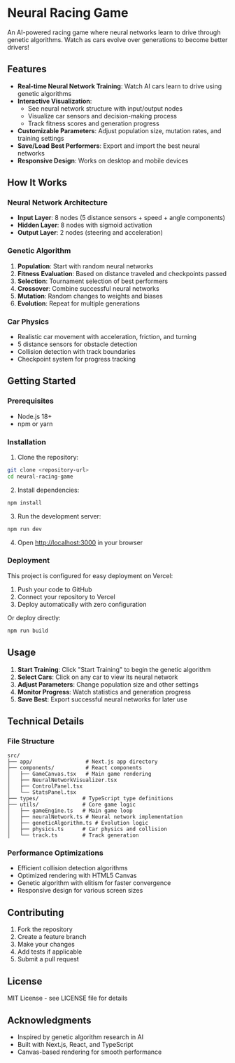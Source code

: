 # Neural Racing Game

An AI-powered racing game where neural networks learn to drive through genetic algorithms. Watch as cars evolve over generations to become better drivers!

## Features

- **Real-time Neural Network Training**: Watch AI cars learn to drive using genetic algorithms
- **Interactive Visualization**: 
  - See neural network structure with input/output nodes
  - Visualize car sensors and decision-making process
  - Track fitness scores and generation progress
- **Customizable Parameters**: Adjust population size, mutation rates, and training settings
- **Save/Load Best Performers**: Export and import the best neural networks
- **Responsive Design**: Works on desktop and mobile devices

## How It Works

### Neural Network Architecture
- **Input Layer**: 8 nodes (5 distance sensors + speed + angle components)
- **Hidden Layer**: 8 nodes with sigmoid activation
- **Output Layer**: 2 nodes (steering and acceleration)

### Genetic Algorithm
1. **Population**: Start with random neural networks
2. **Fitness Evaluation**: Based on distance traveled and checkpoints passed
3. **Selection**: Tournament selection of best performers
4. **Crossover**: Combine successful neural networks
5. **Mutation**: Random changes to weights and biases
6. **Evolution**: Repeat for multiple generations

### Car Physics
- Realistic car movement with acceleration, friction, and turning
- 5 distance sensors for obstacle detection
- Collision detection with track boundaries
- Checkpoint system for progress tracking

## Getting Started

### Prerequisites
- Node.js 18+ 
- npm or yarn

### Installation

1. Clone the repository:
```bash
git clone <repository-url>
cd neural-racing-game
```

2. Install dependencies:
```bash
npm install
```

3. Run the development server:
```bash
npm run dev
```

4. Open [http://localhost:3000](http://localhost:3000) in your browser

### Deployment

This project is configured for easy deployment on Vercel:

1. Push your code to GitHub
2. Connect your repository to Vercel
3. Deploy automatically with zero configuration

Or deploy directly:
```bash
npm run build
```

## Usage

1. **Start Training**: Click "Start Training" to begin the genetic algorithm
2. **Select Cars**: Click on any car to view its neural network
3. **Adjust Parameters**: Change population size and other settings
4. **Monitor Progress**: Watch statistics and generation progress
5. **Save Best**: Export successful neural networks for later use

## Technical Details

### File Structure
```
src/
├── app/                 # Next.js app directory
├── components/          # React components
│   ├── GameCanvas.tsx   # Main game rendering
│   ├── NeuralNetworkVisualizer.tsx
│   ├── ControlPanel.tsx
│   └── StatsPanel.tsx
├── types/              # TypeScript type definitions
├── utils/              # Core game logic
│   ├── gameEngine.ts   # Main game loop
│   ├── neuralNetwork.ts # Neural network implementation
│   ├── geneticAlgorithm.ts # Evolution logic
│   ├── physics.ts      # Car physics and collision
│   └── track.ts        # Track generation
```

### Performance Optimizations
- Efficient collision detection algorithms
- Optimized rendering with HTML5 Canvas
- Genetic algorithm with elitism for faster convergence
- Responsive design for various screen sizes

## Contributing

1. Fork the repository
2. Create a feature branch
3. Make your changes
4. Add tests if applicable
5. Submit a pull request

## License

MIT License - see LICENSE file for details

## Acknowledgments

- Inspired by genetic algorithm research in AI
- Built with Next.js, React, and TypeScript
- Canvas-based rendering for smooth performance
